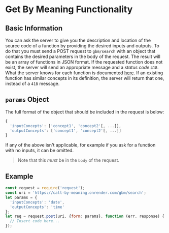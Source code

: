 # Get By Meaning Functionality

## Basic Information

You can ask the server to give you the description and location of the source code of a function by providing the desired inputs and outputs. To do that you must send a POST request to `gbm/search` with an object that contains the desired parameters in the body of the request. The result will be an array of functions in JSON format. If the requested function does not exist, the server will send an appropriate message and a *status code* `418`. What the server knows for each function is documented [here](./MODELS.md). If an existing function has similar concepts in its definition, the server will return that one, instead of a `418` message.

## `params` Object

The full format of the object that should be included in the request is below:

``` javascript
{
  'inputConcepts': ['concept1', 'concept2'[, ...]],
  'outputConcepts': ['concept1', 'concept2'[, ...]]
}
```

If any of the above isn't applicable, for example if you ask for a function with no inputs, it can be omitted.

> Note that this *must* be in the `body` of the request.

## Example

``` javascript
const request = require('request');
const uri = 'https://call-by-meaning.onrender.com/gbm/search';
let params = {
  'inputConcepts': 'date',
  'outputConcepts': 'time'
};
let req = request.post(uri, {form: params}, function (err, response) {
  // Insert code here...
});
```
